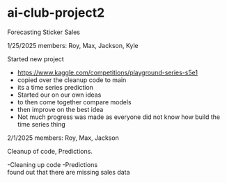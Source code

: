 # ai-club-project2
Forecasting Sticker Sales

1/25/2025
members: Roy, Max, Jackson, Kyle



Started new project



- https://www.kaggle.com/competitions/playground-series-s5e1
- copied over the cleanup code to main
- its a time series prediction
- Started our on our own ideas
- to then come together compare models
- then improve on the best idea
- Not much progress was made as everyone did not know how build the time series thing
  


2/1/2025
members: Roy, Max, Jackson



Cleanup of code, Predictions.



-Cleaning up code
-Predictions   
found out that there are missing sales data
